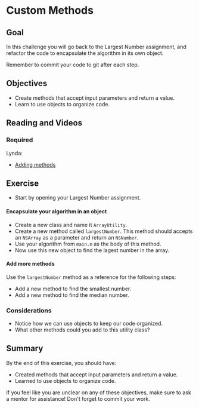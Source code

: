 # Custom Methods

## Goal

In this challenge you will go back to the Largest Number assignment, and refactor the code to encapsulate the algorithm in its own object.

Remember to commit your code to git after each step.

## Objectives

* Create methods that accept input parameters and return a value.
* Learn to use objects to organize code.

## Reading and Videos

### Required

Lynda:

* [Adding methods](https://www.lynda.com/Objective-C-tutorials/Adding-methods/143328/157000-4.html?srchtrk=index%3a8%0alinktypeid%3a2%0aq%3aobjective+c%0apage%3a1%0as%3arelevance%0asa%3atrue%0aproducttypeid%3a2)


## Exercise

>
* Start by opening your Largest Number assignment.

#### Encapsulate your algorithm in an object

>
* Create a new class and name it `ArrayUtility`.
* Create a new method called `largestNumber`. This method should accepts an `NSArray` as a parameter and return an `NSNumber`.
* Use your algorithm from `main.m` as the body of this method.
* Now use this new object to find the lagest number in the array.

#### Add more methods

Use the `largestNumber` method as a reference for the following steps:

>
* Add a new method to find the smallest number.
* Add a new method to find the median number.


### Considerations

* Notice how we can use objects to keep our code organized.
* What other methods could you add to this utility class?
  
## Summary

By the end of this exercise, you should have:

* Created methods that accept input parameters and return a value.
* Learned to use objects to organize code.

If you feel like you are unclear on any of these objectives, make sure to ask a mentor for assistance! Don't forget to commit your work.
